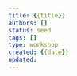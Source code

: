 ```yaml
---
title: {{title}}
authors: []
status: seed
tags: []
type: workshop
created: {{date}}
updated:
---
```


#
